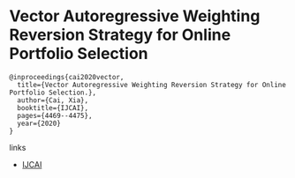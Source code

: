 # Vector Autoregressive Weighting Reversion Strategy for Online Portfolio Selection 
```
@inproceedings{cai2020vector,
  title={Vector Autoregressive Weighting Reversion Strategy for Online Portfolio Selection.},
  author={Cai, Xia},
  booktitle={IJCAI},
  pages={4469--4475},
  year={2020}
}
```

links
- [IJCAI](https://www.ijcai.org/proceedings/2020/616)
